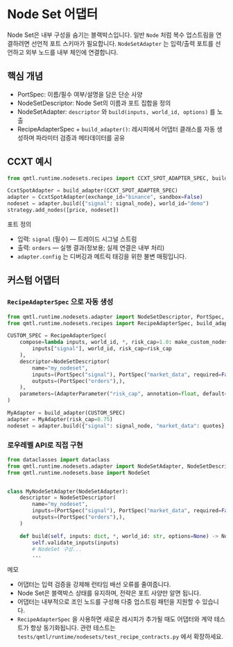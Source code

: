 # Node Set 어댑터

Node Set은 내부 구성을 숨기는 블랙박스입니다. 일반 `Node` 처럼 복수 업스트림을 연결하려면 선언적 포트 스키마가 필요합니다. `NodeSetAdapter` 는 입력/출력 포트를 선언하고 외부 노드를 내부 체인에 연결합니다.

## 핵심 개념

- PortSpec: 이름/필수 여부/설명을 담은 단순 사양
- NodeSetDescriptor: Node Set의 이름과 포트 집합을 정의
- NodeSetAdapter: `descriptor` 와 `build(inputs, world_id, options)` 를 노출
- RecipeAdapterSpec + `build_adapter()`: 레시피에서 어댑터 클래스를 자동 생성하며 파라미터 검증과 메타데이터를 공유

## CCXT 예시

```python
from qmtl.runtime.nodesets.recipes import CCXT_SPOT_ADAPTER_SPEC, build_adapter

CcxtSpotAdapter = build_adapter(CCXT_SPOT_ADAPTER_SPEC)
adapter = CcxtSpotAdapter(exchange_id="binance", sandbox=False)
nodeset = adapter.build({"signal": signal_node}, world_id="demo")
strategy.add_nodes([price, nodeset])
```

포트 정의
- 입력: `signal` (필수) — 트레이드 시그널 스트림
- 출력: `orders` — 실행 결과(정보용; 실제 연결은 내부 처리)
- `adapter.config` 는 디버깅과 메트릭 태깅을 위한 불변 매핑입니다.

## 커스텀 어댑터

### `RecipeAdapterSpec` 으로 자동 생성

```python
from qmtl.runtime.nodesets.adapter import NodeSetDescriptor, PortSpec, AdapterParameter
from qmtl.runtime.nodesets.recipes import RecipeAdapterSpec, build_adapter

CUSTOM_SPEC = RecipeAdapterSpec(
    compose=lambda inputs, world_id, *, risk_cap=1.0: make_custom_nodeset(
        inputs["signal"], world_id, risk_cap=risk_cap
    ),
    descriptor=NodeSetDescriptor(
        name="my_nodeset",
        inputs=(PortSpec("signal"), PortSpec("market_data", required=False)),
        outputs=(PortSpec("orders"),),
    ),
    parameters=(AdapterParameter("risk_cap", annotation=float, default=1.0, required=False),),
)

MyAdapter = build_adapter(CUSTOM_SPEC)
adapter = MyAdapter(risk_cap=0.75)
nodeset = adapter.build({"signal": signal_node, "market_data": quotes}, world_id="demo")
```

### 로우레벨 API로 직접 구현

```python
from dataclasses import dataclass
from qmtl.runtime.nodesets.adapter import NodeSetAdapter, NodeSetDescriptor, PortSpec
from qmtl.runtime.nodesets.base import NodeSet


class MyNodeSetAdapter(NodeSetAdapter):
    descriptor = NodeSetDescriptor(
        name="my_nodeset",
        inputs=(PortSpec("signal"), PortSpec("market_data", required=False)),
        outputs=(PortSpec("orders"),),
    )

    def build(self, inputs: dict, *, world_id: str, options=None) -> NodeSet:
        self.validate_inputs(inputs)
        # NodeSet 구성...
        ...
```

메모
- 어댑터는 입력 검증을 강제해 런타임 배선 오류를 줄여줍니다.
- Node Set은 블랙박스 상태를 유지하며, 전략은 포트 사양만 알면 됩니다.
- 어댑터는 내부적으로 조인 노드를 구성해 다중 업스트림 패턴을 지원할 수 있습니다.
- `RecipeAdapterSpec` 을 사용하면 새로운 레시피가 추가될 때도 어댑터와 계약 테스트가 항상 동기화됩니다. 관련 테스트는 `tests/qmtl/runtime/nodesets/test_recipe_contracts.py` 에서 확장하세요.
